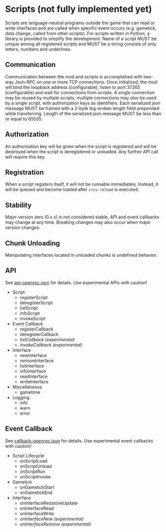 # Scripts (not fully implemented yet)

Scripts are language-neutral programs outside the game that can read or write interfaces and are called when specific event occurs (e.g. gametick, data change, called from other scripts). For scripts written in Python, a library is provided to simplify the development. Name of a script MUST be unique among all registered scripts and MUST be a string consists of only letters, numbers and underlines.

## Communication

Communication between the mod and scripts is accomplished with two-way Json-RPC on one or more TCP connections. Once initialized, the mod will bind the loopback address (configurable), listen to port 37265 (configurable) and wait for connections from scripts. A single connection may be reused by multiple scripts, multiple connections may also be used by a single script, with authorization keys as identifiers. Each serialized json message MUST be framed with a 2-byte big-endian length field prepended while transferring. Length of the serialized json message MUST be less than or equal to 65535.

## Authorization

An authorization key will be given when the script is registered and will be destroyed when the script is deregistered or unloaded. Any further API call will require this key.

## Registration

When a script registers itself, it will not be runnable immediately. Instead, it will be queued and become loaded after `/rcu reload` is executed.

## Stability

Major version zero (0.x.x) is not considered stable, API and event callbacks may change at any time. Breaking changes may also occur when major version changes.

## Chunk Unloading

Manipulating interfaces located in unloaded chunks is undefined behavior.

## API

See [api-openrpc.json](./api-openrpc.json) for details. Use experimental APIs with caution!

- Script
  - registerScript
  - deregisterScript
  - listScript
  - infoScript
  - invokeScript
- Event Callback
  - registerCallback
  - deregisterCallback
  - *listCallback (experimental)*
  - *invokeCallback (experimental)*
- Interface
  - newInterface
  - removeInterface
  - listInterface
  - infoInterface
  - readInterface
  - writeInterface
- Miscellaneous
  - gametime
- Logging
  - info
  - warn
  - error

## Event Callback

See [callback-openrpc.json](./callback-openrpc.json) for details. Use experimental event callbacks with caution!

- Script Lifecycle
  - onScriptLoad
  - onScriptUnload
  - onScriptRun
  - onScriptInvoke
- Gametick
  - onGametickStart
  - onGametickEnd
- Interface
  - onInterfaceRedstoneUpdate
  - onInterfaceRead
  - onInterfaceWrite
  - *onInterfaceNew (experimental)*
  - *onInterfaceRemove (experimental)*
